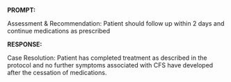 **PROMPT:**

Assessment & Recommendation:  Patient should follow up within 2 days and continue medications as prescribed

**RESPONSE:**

   Case Resolution:  Patient has completed treatment as described in the protocol and no further symptoms associated with CFS have developed after the cessation of medications.